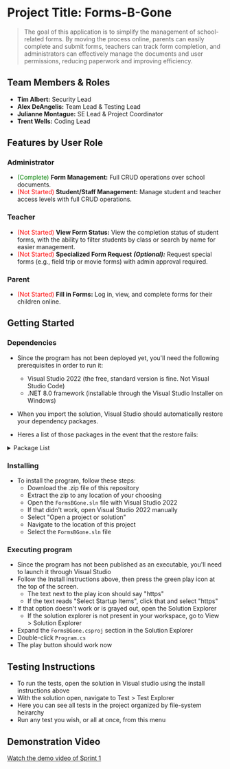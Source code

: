 # Project Title: Forms-B-Gone

> The goal of this application is to simplify the management of school-related forms. By moving the process online, parents can easily complete and submit forms, teachers can track form completion, and administrators can effectively manage the documents and user permissions, reducing paperwork and improving efficiency.

## Team Members & Roles

* **Tim Albert:** Security Lead
* **Alex DeAngelis:** Team Lead & Testing Lead
* **Julianne Montague:** SE Lead & Project Coordinator
* **Trent Wells:** Coding Lead

## Features by User Role

### Administrator
* <span style="color: green;">(Complete)</span> **Form Management:** Full CRUD operations over school documents.
* <span style="color: red;">(Not Started)</span> **Student/Staff Management:** Manage student and teacher access levels with full CRUD operations.

### Teacher
* <span style="color: red;">(Not Started)</span> **View Form Status:** View the completion status of student forms, with the ability to filter students by class or search by name for easier management.
* <span style="color: red;">(Not Started)</span> **Specialized Form Request** ***(Optional):*** Request special forms (e.g., field trip or movie forms) with admin approval required.

### Parent
* <span style="color: red;">(Not Started)</span> **Fill in Forms:** Log in, view, and complete forms for their children online. 

## Getting Started

### Dependencies

* Since the program has not been deployed yet, you'll need the following prerequisites in order to run it:
	
	* Visual Studio 2022 (the free, standard version is fine. Not Visual Studio Code)
	* .NET 8.0 framework (installable through the Visual Studio Installer on Windows)
* When you import the solution, Visual Studio should automatically restore your dependency packages.
* Heres a list of those packages in the event that the restore fails:

<details><summary>Package List</summary>

	- BCrypt.Net-Next v 4.0.3
	- Microsoft.AspNetCore.Authentication.JwtBearer v 8.0.8
	- Microsoft.AspNetCore.Components.Authorization v 8.0.8
	- Microsoft.EntityFrameworkCore v 8.0.8
	- Microsoft.EntityFrameworkCore.Design v 8.0.8
	- Microsoft.EntityFrameworkCore.SqlServer v 8.0.8
	- Microsoft.EntityFrameworkCore.Tools v 8.0.8
	- Microsoft.Extensions.DependencyInjection v 8.0.0
	- Microsoft.Extensions.Hosting v 8.0.0
	- Microsoft.IdentityModel.Tokens v 8.0.2
	- Swashbuckle.AspNetCore v 6.8.0
	- System.IdentityModel.Tokens.Jwt v 8.0.2

</details>

### Installing

* To install the program, follow these steps:
	* Download the .zip file of this repository
	* Extract the zip to any location of your choosing
	* Open the `FormsBGone.sln` file with Visual Studio 2022
	* If that didn't work, open Visual Studio 2022 manually
	* Select "Open a project or solution"
	* Navigate to the location of this project
	* Select the `FormsBGone.sln` file

### Executing program

* Since the program has not been published as an executable, you'll need to launch it through Visual Studio
* Follow the Install instructions above, then press the green play icon at the top of the screen.
	* The text next to the play icon should say "https"
	* If the text reads "Select Startup Items", click that and select "https"
* If that option doesn't work or is grayed out, open the Solution Explorer
	* If the solution explorer is not present in your workspace, go to View > Solution Explorer
* Expand the `FormsBGone.csproj` section in the Solution Explorer
* Double-click `Program.cs`
* The play button should work now

## Testing Instructions

* To run the tests, open the solution in Visual studio using the install instructions above
* With the solution open, navigate to Test > Test Explorer
* Here you can see all tests in the project organized by file-system heirarchy
* Run any test you wish, or all at once, from this menu

## Demonstration Video

[Watch the demo video of Sprint 1](https://youtu.be/IM8LEjR_4o4)
